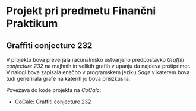 # Projekt pri predmetu Finančni Praktikum

## Graffiti conjecture 232

V projektu bova preverjala računalniško ustvarjeno predpostavko *Graffiti conjecture 232* na majhnih in velikih grafih v upanju da najdeva protiprimer. V nalogi bova zapisala enačbo v programskem jeziku *Sage* v katerem bova tudi generirala
grafe na katerih jo bova preizkusila.

Povezava do kode projekta na *CoCalc*:
- [CoCalc: Graffiti conjecture 232](https://cocalc.com/projects/b91a1257-2a31-43fb-ace4-6f296cd8d1ba/files/?session=default)

